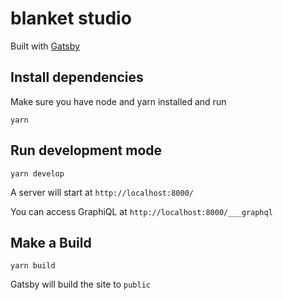 # blanket studio
Built with [Gatsby](https://www.gatsbyjs.org/)

## Install dependencies
Make sure you have node and yarn installed and run
```
yarn
```

## Run development mode
```
yarn develop
```

A server will start at `http://localhost:8000/`

You can access GraphiQL at `http://localhost:8000/___graphql`

## Make a Build
```
yarn build
```

Gatsby will build the site to `public`
